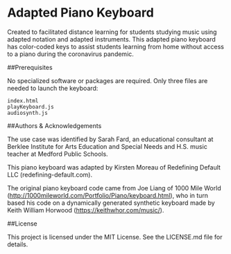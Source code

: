 # Adapted Piano Keyboard

Created to facilitated distance learning for students studying music using adapted notation and adapted instruments. This adapted piano keyboard has color-coded keys to assist students learning from home without access to a piano during the coronavirus pandemic.

##Prerequisites

No specialized software or packages are required. Only three files are needed to launch the keyboard:

    index.html
    playKeyboard.js
    audiosynth.js
    

##Authors & Acknowledgements

The use case was identified by Sarah Fard, an educational consultant at Berklee Institute for Arts Education and Special Needs and H.S. music teacher at Medford Public Schools.

This piano keyboard was adapted by Kirsten Moreau of Redefining Default LLC (redefining-default.com).

The original piano keyboard code came from Joe Liang of 1000 Mile World (http://1000mileworld.com/Portfolio/Piano/keyboard.html), who in turn based his code on a dynamically generated synthetic keyboard made by Keith William Horwood (https://keithwhor.com/music/).

##License

This project is licensed under the MIT License. See the LICENSE.md file for details.
